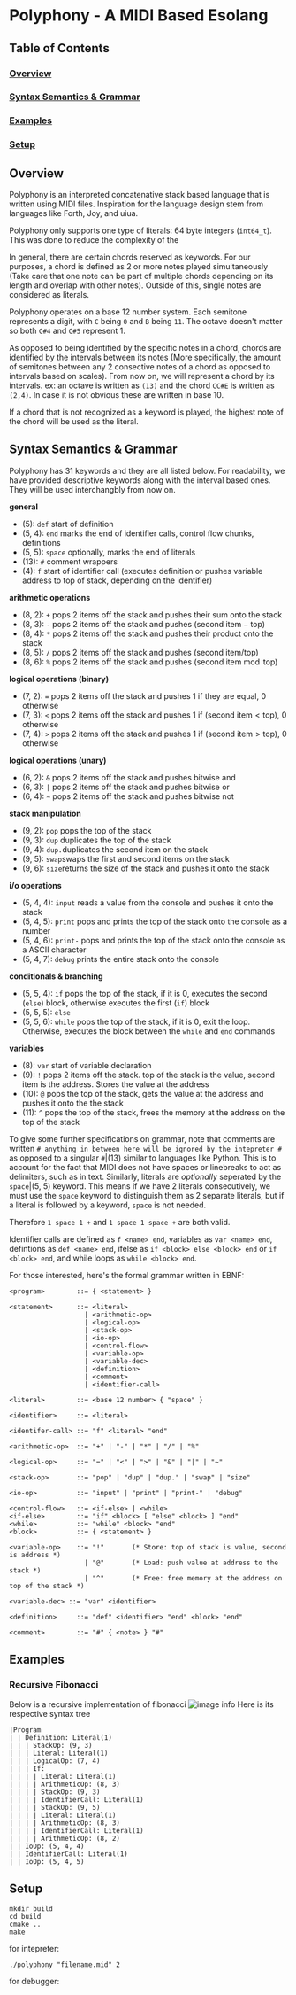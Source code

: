 # Polyphony - A MIDI Based Esolang

## Table of Contents
### [Overview](#Overview)
### [Syntax Semantics & Grammar](#Overview)
### [Examples](#Overview)
### [Setup](#Setup)

## Overview
Polyphony is an interpreted concatenative stack based language that is written using MIDI files. Inspiration for the language design stem from languages like Forth, Joy, and uiua.

Polyphony only supports one type of literals: 64 byte integers (`int64_t`). This was done to reduce the complexity of the 

In general, there are certain chords reserved as keywords. For our purposes, a chord is defined as 2 or more notes played simultaneously (Take care that one note can be part of multiple chords depending on its length and overlap with other notes). Outside of this, single notes are considered as literals.

Polyphony operates on a base 12 number system. Each semitone represents a digit, with `C` being `0` and `B` being `11`. The octave doesn't matter so both `C#4` and `C#5` represent 1. 

As opposed to being identified by the specific notes in a chord, chords are identified by the intervals between its notes (More specifically, the amount of semitones between any 2 consective notes of a chord as opposed to intervals based on scales). From now on, we will represent a chord by its intervals. ex: an octave is written as `(13)` and the chord `CC#E` is written as `(2,4)`. In case it is not obvious these are written in base 10.

If a chord that is not recognized as a keyword is played, the highest note of the chord will be used as the literal.

## Syntax Semantics & Grammar
Polyphony has 31 keywords and they are all listed below. For readability, we have provided descriptive keywords along with the interval based ones. They will be used interchangbly from now on. 

**general**
- (5): `def` start of definition
- (5, 4): `end` marks the end of identifier calls, control flow chunks, definitions
- (5, 5): `space` optionally, marks the end of literals
- (13): `#` comment wrappers
- (4): `f` start of identifier call (executes definition or pushes variable address to top of stack, depending on the identifier)

**arithmetic operations**
- (8, 2): `+` pops 2 items off the stack and pushes their sum onto the stack
- (8, 3): `-` pops 2 items off the stack and pushes $(\text{second item} - \text{top)}$
- (8, 4): `*` pops 2 items off the stack and pushes their product onto the stack
- (8, 5): `/` pops 2 items off the stack and pushes $(\text{second item} / \text{top)}$
- (8, 6): `%` pops 2 items off the stack and pushes $(\text{second item} \bmod \text{top)}$

**logical operations (binary)**
- (7, 2): `=` pops 2 items off the stack and pushes 1 if they are equal, 0 otherwise
- (7, 3): `<` pops 2 items off the stack and pushes 1 if  $(\text{second item} < \text{top)}$, 0 otherwise
- (7, 4): `>` pops 2 items off the stack and pushes 1 if  $(\text{second item} > \text{top)}$, 0 otherwise

**logical operations (unary)**
- (6, 2): `&` pops 2 items off the stack and pushes bitwise and
- (6, 3): `|` pops 2 items off the stack and pushes bitwise or
- (6, 4): `~` pops 2 items off the stack and pushes bitwise not

**stack manipulation**
- (9, 2): `pop` pops the top of the stack
- (9, 3): `dup` duplicates the top of the stack
- (9, 4): `dup.`duplicates the second item on the stack
- (9, 5): `swap`swaps the first and second items on the stack
- (9, 6): `size`returns the size of the stack and pushes it onto the stack

**i/o operations**
- (5, 4, 4): `input` reads a value from the console and pushes it onto the stack 
- (5, 4, 5): `print` pops and prints the top of the stack onto the console as a number
- (5, 4, 6): `print-` pops and prints the top of the stack onto the console as a ASCII character
- (5, 4, 7): `debug` prints the entire stack onto the console

**conditionals & branching**
- (5, 5, 4): `if`  pops the top of the stack, if it is 0, executes the second (`else`) block, otherwise executes the first (`if`) block
- (5, 5, 5): `else`
- (5, 5, 6): `while` pops the top of the stack, if it is 0, exit the loop. Otherwise, executes the block between the `while` and `end` commands

**variables**
- (8): `var` start of variable declaration
- (9): `!`  pops 2 items off the stack. top of the stack is the value, second item is the address. Stores the value at the address
- (10): `@` pops the top of the stack, gets the value at the address and pushes it onto the the stack
- (11): `^` pops the top of the stack, frees the memory at the address on the top of the stack 

To give some further specifications on grammar, note that comments are written ```# anything in between here will be ignored by the intepreter #``` as opposed to a singular `#`|(13) similar to languages like Python. This is to account for the fact that MIDI does not have spaces or linebreaks to act as delimiters, such as in text. Similarly, literals are *optionally* seperated by the `space`|(5, 5) keyword. This means if we have 2 literals consecutively, we must use the `space` keyword to distinguish them as 2 separate literals, but if a literal is followed by a keyword, `space` is not needed. 

Therefore ``` 1 space 1 + ``` and ```1 space 1 space +``` are both valid.

Identifier calls are defined as ```f <name> end```, variables as ```var <name> end```, defintions as ```def <name> end```, ifelse as ```if <block> else <block> end``` or ```if <block> end```, and while loops as ```while <block> end```.

For those interested, here's the formal grammar written in EBNF:
```ebnf
<program>        ::= { <statement> }

<statement>      ::= <literal>
                   | <arithmetic-op>
                   | <logical-op>
                   | <stack-op>
                   | <io-op>
                   | <control-flow>
                   | <variable-op>
                   | <variable-dec>
                   | <definition>
                   | <comment>
                   | <identifier-call>

<literal>        ::= <base 12 number> { "space" }

<identifier>     ::= <literal> 

<identifer-call> ::= "f" <literal> "end"      

<arithmetic-op>  ::= "+" | "-" | "*" | "/" | "%"

<logical-op>     ::= "=" | "<" | ">" | "&" | "|" | "~"

<stack-op>       ::= "pop" | "dup" | "dup." | "swap" | "size"

<io-op>          ::= "input" | "print" | "print-" | "debug"

<control-flow>   ::= <if-else> | <while>
<if-else>        ::= "if" <block> [ "else" <block> ] "end"
<while>          ::= "while" <block> "end"
<block>          ::= { <statement> }

<variable-op>    ::= "!"       (* Store: top of stack is value, second is address *)
                   | "@"       (* Load: push value at address to the stack *)
                   | "^"       (* Free: free memory at the address on top of the stack *)

<variable-dec> ::= "var" <identifier>

<definition>     ::= "def" <identifier> "end" <block> "end"

<comment>        ::= "#" { <note> } "#"
```

## Examples
### Recursive Fibonacci 
Below is a recursive implementation of fibonacci
![image info](midi/fibrecursionpic.png)
Here is its respective syntax tree
```
|Program
| | Definition: Literal(1)
| | | StackOp: (9, 3)
| | | Literal: Literal(1)
| | | LogicalOp: (7, 4)
| | | If:
| | | | Literal: Literal(1)
| | | | ArithmeticOp: (8, 3)
| | | | StackOp: (9, 3)
| | | | IdentifierCall: Literal(1)
| | | | StackOp: (9, 5)
| | | | Literal: Literal(1)
| | | | ArithmeticOp: (8, 3)
| | | | IdentifierCall: Literal(1)
| | | | ArithmeticOp: (8, 2)
| | IoOp: (5, 4, 4)
| | IdentifierCall: Literal(1)
| | IoOp: (5, 4, 5)
```

## Setup
```
mkdir build
cd build
cmake ..
make
```
for intepreter:
```
./polyphony "filename.mid" 2
```
for debugger:
```
```